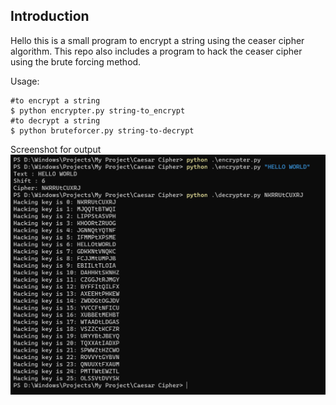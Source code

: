 ## Introduction
Hello this is a small program to encrypt a string using the ceaser cipher algorithm. This repo also includes a 
program to hack the ceaser cipher using the brute forcing method.

Usage:
```
#to encrypt a string
$ python encrypter.py string-to_encrypt
#to decrypt a string
$ python bruteforcer.py string-to-decrypt
```

Screenshot for output
![Sample output](./img/output.jpg)
